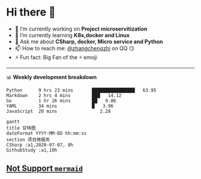 # Hi there 👋

- 🔭 I’m currently working on **Project microservitization**
- 🌱 I’m currently learning **K8s,docker and Linux**
- 💬 Ask me about **CSharp, docker, Micro service and Python**
- 📫 How to reach me: [@zhangchengzhi](https://zcz-distance@qq.com) on QQ :smirk:
- ⚡ Fun fact: Big Fan of the :zap: emoji

---

📊 **Weekly development breakdown**
<!--START_SECTION:waka-->
```text
Python      9 hrs 23 mins       ████████████████   63.95
Markdown    2 hrs 4 mins        ███   14.12
Go          1 hr 26 mins        ██   9.86
YAML        34 mins             █   3.96
JavaScript  20 mins                2.28
```

```mermaid
gantt
title 甘特图
dateFormat YYYY-MM-DD hh:mm:ss
section 项目微服务
CSharp :a1,2020-07-07, 8h
GithubStudy :a1,10h
```
<u>Not Support `mermaid`</u>
---
